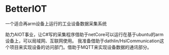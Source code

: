 # BetterIOT
一个适合再arm设备上运行的工业设备数据采集系统

助力AIOT事业，让C#写的采集程序借助于netCore可以运行在基于ubuntu的arm设备上，可以局域网、互联网使用。
我准备借助于dathlin/HslCommunication这个项目来实现设备的访问部门。借助于MQTT来实现设备数据的通讯部分。

